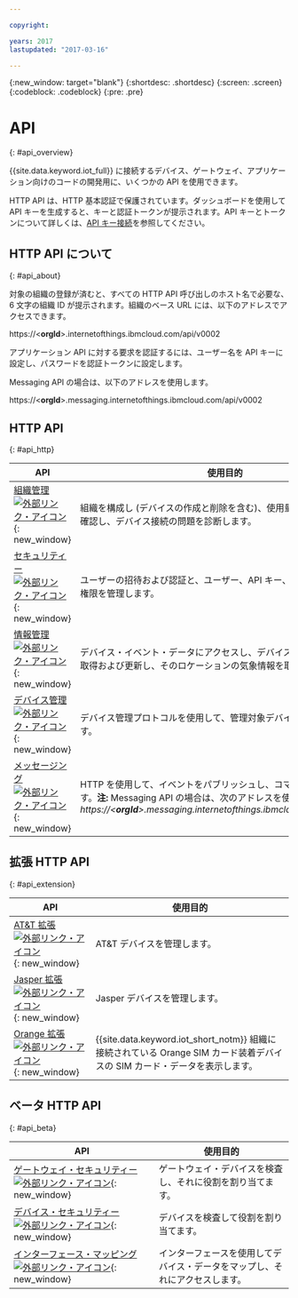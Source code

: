 ```yaml
---

copyright:

years: 2017
lastupdated: "2017-03-16"

---
```


{:new_window: target="blank"}
{:shortdesc: .shortdesc}
{:screen: .screen}
{:codeblock: .codeblock}
{:pre: .pre}


# API
{: #api_overview}

{{site.data.keyword.iot_full}} に接続するデバイス、ゲートウェイ、アプリケーション向けのコードの開発用に、いくつかの API を使用できます。

HTTP API は、HTTP 基本認証で保護されています。ダッシュボードを使用して API キーを生成すると、キーと認証トークンが提示されます。API キーとトークンについて詳しくは、[API キー接続](../platform_authorization.html#api-key)を参照してください。


## HTTP API について
{: #api_about}

対象の組織の登録が済むと、すべての HTTP API 呼び出しのホスト名で必要な、6 文字の組織 ID が提示されます。組織のベース URL には、以下のアドレスでアクセスできます。

https://<**orgId**>.internetofthings.ibmcloud.com/api/v0002

アプリケーション API に対する要求を認証するには、ユーザー名を API キーに設定し、パスワードを認証トークンに設定します。

Messaging API の場合は、以下のアドレスを使用します。

https://<**orgId**>.messaging.internetofthings.ibmcloud.com/api/v0002

## HTTP API
{: #api_http}

API                     | 使用目的       
------------- | -------------
[組織管理 ![外部リンク・アイコン](../../../icons/launch-glyph.svg)](https://docs.internetofthings.ibmcloud.com/apis/swagger/v0002/orgAdmin.html){: new_window} | 組織を構成し (デバイスの作成と削除を含む)、使用量とサービス状況を確認し、デバイス接続の問題を診断します。
[セキュリティー ![外部リンク・アイコン](../../../icons/launch-glyph.svg)](https://docs.internetofthings.ibmcloud.com/apis/swagger/v0002/security.html){: new_window} | ユーザーの招待および認証と、ユーザー、API キー、およびデバイスの権限を管理します。
[情報管理 ![外部リンク・アイコン](../../../icons/launch-glyph.svg)](https://docs.internetofthings.ibmcloud.com/apis/swagger/v0002/info-mgmt.html){: new_window} |  デバイス・イベント・データにアクセスし、デバイス・ロケーションを取得および更新し、そのロケーションの気象情報を取得します。
[デバイス管理 ![外部リンク・アイコン](../../../icons/launch-glyph.svg)](https://docs.internetofthings.ibmcloud.com/apis/swagger/v0002/deviceMgmt.html){: new_window} | デバイス管理プロトコルを使用して、管理対象デバイスとやり取りします。
[メッセージング ![外部リンク・アイコン](../../../icons/launch-glyph.svg)](https://docs.internetofthings.ibmcloud.com/apis/swagger/v0002/http-messaging.html){: new_window}   | HTTP を使用して、イベントをパブリッシュし、コマンドを送信します。**注:** Messaging API の場合は、次のアドレスを使用してください。*https://<**orgId**>.messaging.internetofthings.ibmcloud.com/api/v0002*



## 拡張 HTTP API
{: #api_extension}

API                     | 使用目的       
------------- | -------------
[AT&T 拡張 ![外部リンク・アイコン](../../../icons/launch-glyph.svg)](https://docs.internetofthings.ibmcloud.com/apis/swagger/v0002/ext-atnt.html){: new_window} | AT&T デバイスを管理します。
[Jasper 拡張 ![外部リンク・アイコン](../../../icons/launch-glyph.svg)](https://docs.internetofthings.ibmcloud.com/apis/swagger/v0002/ext-jasper.html){: new_window} | Jasper デバイスを管理します。
[Orange 拡張 ![外部リンク・アイコン](../../../icons/launch-glyph.svg)](https://docs.internetofthings.ibmcloud.com/apis/swagger/v0002/ext-orange.html){: new_window} | {{site.data.keyword.iot_short_notm}} 組織に接続されている Orange SIM カード装着デバイスの SIM カード・データを表示します。

## ベータ HTTP API
{: #api_beta}

API                     | 使用目的       
------------- | -------------
[ゲートウェイ・セキュリティー ![外部リンク・アイコン](../../../icons/launch-glyph.svg)](https://docs.internetofthings.ibmcloud.com/apis/swagger/v0002-beta/security-gateway-beta.html){: new_window}   | ゲートウェイ・デバイスを検査し、それに役割を割り当てます。
[デバイス・セキュリティー ![外部リンク・アイコン](../../../icons/launch-glyph.svg)](https://docs.internetofthings.ibmcloud.com/apis/swagger/v0002-beta/security-devices-beta.html){: new_window} | デバイスを検査して役割を割り当てます。
[インターフェース・マッピング ![外部リンク・アイコン](../../../icons/launch-glyph.svg)](https://docs.internetofthings.ibmcloud.com/apis/swagger/v0002-beta/info-mgmt-beta.html){: new_window}   |   インターフェースを使用してデバイス・データをマップし、それにアクセスします。
